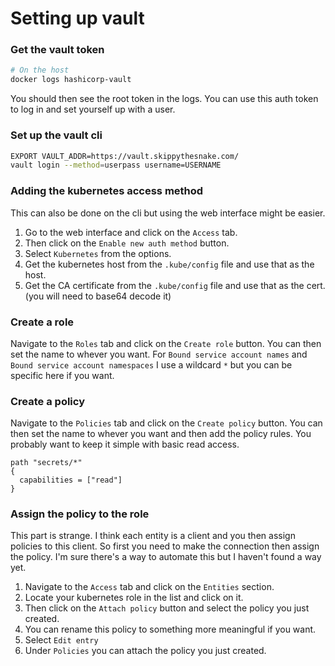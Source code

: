 # Setting up vault

### Get the vault token

```bash
# On the host
docker logs hashicorp-vault
```

You should then see the root token in the logs. You can use this auth token to log in and set yourself up with a user.

### Set up the vault cli

```bash
EXPORT VAULT_ADDR=https://vault.skippythesnake.com/
vault login --method=userpass username=USERNAME
```

### Adding the kubernetes access method

This can also be done on the cli but using the web interface might be easier.

1. Go to the web interface and click on the `Access` tab.
2. Then click on the `Enable new auth method` button.
3. Select `Kubernetes` from the options.
4. Get the kubernetes host from the `.kube/config` file and use that as the host.
5. Get the CA certificate from the `.kube/config` file and use that as the cert. (you will need to base64 decode it)

### Create a role

Navigate to the `Roles` tab and click on the `Create role` button.
You can then set the name to whever you want.
For `Bound service account names` and `Bound service account namespaces` I use a wildcard `*` but you can be specific here if you want.

### Create a policy

Navigate to the `Policies` tab and click on the `Create policy` button.
You can then set the name to whever you want and then add the policy rules.
You probably want to keep it simple with basic read access.

```hcl
path "secrets/*"
{
  capabilities = ["read"]
}
```

### Assign the policy to the role

This part is strange. I think each entity is a client and you then assign policies to this client. So first you need to make the connection then assign the policy. I'm sure there's a way to automate this but I haven't found a way yet.

1. Navigate to the `Access` tab and click on the `Entities` section.
2. Locate your kubernetes role in the list and click on it.
3. Then click on the `Attach policy` button and select the policy you just created.
4. You can rename this policy to something more meaningful if you want.
5. Select `Edit entry`
6. Under `Policies` you can attach the policy you just created.
